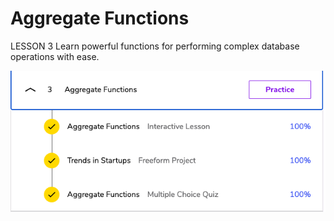 # Aggregate Functions
LESSON 3
Learn powerful functions for performing complex database operations with ease.

![QUERIES](./afunctions.png)